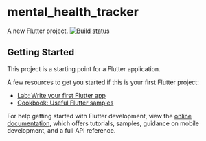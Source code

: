 # mental_health_tracker

A new Flutter project.
[![Build status](https://build.appcenter.ms/v0.1/apps/23eb0e09-a8ed-4f8e-a14f-1049add23151/branches/main/badge)](https://appcenter.ms)

## Getting Started

This project is a starting point for a Flutter application.

A few resources to get you started if this is your first Flutter project:

- [Lab: Write your first Flutter app](https://docs.flutter.dev/get-started/codelab)
- [Cookbook: Useful Flutter samples](https://docs.flutter.dev/cookbook)


For help getting started with Flutter development, view the
[online documentation](https://docs.flutter.dev/), which offers tutorials,
samples, guidance on mobile development, and a full API reference.
